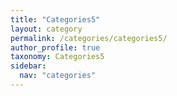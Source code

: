 ```yaml
---
title: "Categories5"
layout: category
permalink: /categories/categories5/
author_profile: true
taxonomy: Categories5
sidebar:
  nav: "categories"
---
```

